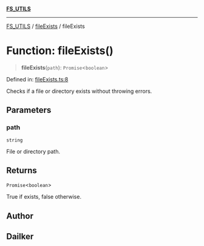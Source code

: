 [**FS_UTILS**](../../README.md)

***

[FS_UTILS](../../README.md) / [fileExists](../README.md) / fileExists

# Function: fileExists()

> **fileExists**(`path`): `Promise`\<`boolean`\>

Defined in: [fileExists.ts:8](https://github.com/dailker/everyutil-js/blob/b3e269da55b7d96c15eb37e98c5c4f6b94f05f6f/src/fs/fileExists.ts#L8)

Checks if a file or directory exists without throwing errors.

## Parameters

### path

`string`

File or directory path.

## Returns

`Promise`\<`boolean`\>

True if exists, false otherwise.

## Author

## Dailker
